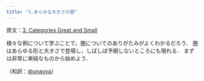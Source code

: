 ```yaml
---
title: "3.あらゆる大きさの圏"
---
```

原文：[3. Categories Great and Small](https://bartoszmilewski.com/2014/12/05/categories-great-and-small/)

様々な例について学ぶことで，圏についてのありがたみがよくわかるだろう．
圏はあらゆる形と大きさで登場し，しばしば予期しないところにも現れる．
まずは非常に単純なものから始めよう．

（和訳：[@unaoya](https://zenn.dev/unaoya)）